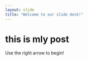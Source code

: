 ```yaml
---
layout: slide
title: "Welcome to our slide deck!"
---
```

<h1>this is mly post </h1>
Use the right arrow to begin!
